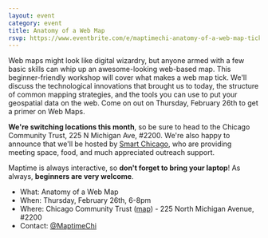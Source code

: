 ```yaml
---
layout: event
category: event
title: Anatomy of a Web Map
rsvp: https://www.eventbrite.com/e/maptimechi-anatomy-of-a-web-map-tickets-15792452651
---
```


Web maps might look like digital wizardry, but anyone armed with a few basic skills can whip up an awesome-looking web-based map. This beginner-friendly workshop will cover what makes a web map tick. We'll discuss the technological innovations that brought us to today, the structure of common mapping strategies, and the tools you can use to put your geospatial data on the web. 
Come on out on Thursday, February 26th to get a primer on Web Maps. 

**We're switching locations this month**, so be sure to head to the Chicago Community Trust, 225 N Michigan Ave, #2200. We're also happy to announce that we'll be hosted by [Smart Chicago](http://www.smartchicagocollaborative.org/), who are providing meeting space, food, and much appreciated outreach support. 

Maptime is always interactive, so **don't forget to bring your laptop**! As always, **beginners are very welcome**. 

- What: Anatomy of a Web Map
- When: Thursday, February 26th, 6-8pm
- Where: Chicago Community Trust ([map](https://www.google.com/maps/place/The+Chicago+Community+Trust/@41.886436,-87.623702,15z/data=!4m2!3m1!1s0x0:0x68dc1dc20d01eaf9)) - 225 North Michigan Avenue, #2200
- Contact: [@MaptimeChi](http://twitter.com/maptimechi)
